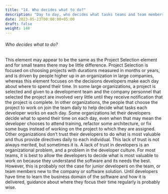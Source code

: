 ```yaml
---
title: "14. Who decides what to do?"
description: "Day to day, who decides what tasks teams and team members should take?"
date: 2023-05-23T00:00:00+05:00
draft: false
weight: 140
---
```


###### Who decides what to do?
This element may appear to be the same as the Project Selection element and for small teams there may be little difference.  Project Selection is focused on choosing projects with durations measured in months or years, and is driven by people higher up in an organization in large companies, whereas this element focuses on the decisions developers make each day about where to spend their time.  In some large organizations, a project is selected and given to a development team and the company personnel that selected the project are involved very little until they receive notification that the project is complete.  In other organizations, the people that choose the project to work on join the team daily to help decide what tasks each developer works on each day.  Some organizations let their developers decide what to spend their time on each day, even when that may mean the developer chooses to attend training, refactor some architecture, or fix some bugs instead of working on the project to which they are assigned.  Other organizations don’t trust their developers to do what is most valuable and thus provide directives daily to each individual.  This lack of trust is not always merited, but sometimes it is.  A lack of trust in developers is an organizational problem, and a problem in the developer culture.  For most teams, it is best to allow the developers to decide what is most valuable to work on because they understand the software and its needs the best.  However, this is probably not the case for junior developers on the team, or team members new to the company or software solution.  Until developers have time to learn the business domain of the software and how it is delivered, guidance about where they focus their time regularly is probably wise.
